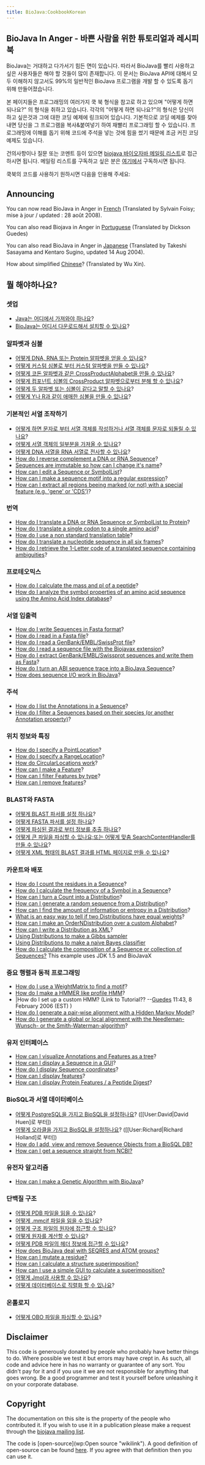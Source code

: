 ```yaml
---
title: BioJava:CookbookKorean
---
```


BioJava In Anger - 바쁜 사람을 위한 튜토리얼과 레시피북
-------------------------------------------------------

BioJava는 거대하고 다가서기 힘든 면이 있습니다. 따라서 BioJava를 빨리
사용하고 싶은 사용자들은 해야 할 것들이 많이 존재합니다. 이 문서는
BioJava API에 대해서 모두 이해하지 않고서도 99%의 일반적인 BioJava
프로그램을 개발 할 수 있도록 돕기 위해 만들어졌습니다.

본 페이지들은 프로그래밍의 여러가지 쿡 북 형식을 참고로 하고 있으며
"어떻게 하면 되나요?" 의 형식을 취하고 있습니다. 각각의 "어떻게 하면
되나요?"의 형식은 당신이 하고 싶은것과 그에 대한 코딩 예제에 링크되어
있습니다. 기본적으로 코딩 예제를 찾아내면 당신을 그 프로그램을
복사&붙여넣기 하여 재빨리 프로그래밍 할 수 있습니다. 프로그래밍에 이해를
돕기 위해 코드에 주석을 넣는 것에 힘을 썼기 때문에 조금 커진 코딩 예제도
있습니다.

건의사항이나 질문 또는 코멘트 등이 있으면 [biojava 바이오자바 메일링
리스트](mailto:biojava-l@biojava.org)로 접근하시면 됩니다. 메일링
리스트를 구독하고 싶은 분은
[여기에서](http://biojava.org/mailman/listinfo/biojava-l) 구독하시면
됩니다.

쿡북의 코드를 사용하기 원하시면 다음을 인용해 주세요:

Announcing
----------

You can now read BioJava in Anger in
[French](Biojava:CookbookFrench "wikilink") (Translated by Sylvain
Foisy; mise à jour / updated : 28 août 2008).

You can also read Biojava in Anger in
[Portuguese](Biojava:CookbookPortuguese "wikilink") (Translated by
Dickson Guedes)

You can also read BioJava in Anger in
[Japanese](http://www.geocities.jp/bio_portal/bj_in_anger_ja/)
(Translated by Takeshi Sasayama and Kentaro Sugino, updated 14 Aug
2004).

How about simplified
[Chinese](http://www.cbi.pku.edu.cn/chinese/documents/PUMA/biojava/index-cn.html)?
(Translated by Wu Xin).

뭘 해야하나요?
--------------

### 셋업

-   [Java는 어디에서 가져와야 하나요](http://java.sun.com/downloads/)?
-   [BioJava는 어디서 다운로드해서 설치할 수
    있나요](BioJava:GetStarted "wikilink")?

### 알파벳과 심볼

-   [어떻게 DNA, RNA 또는 Protein 알파벳을 얻을 수
    있나요](Biojava:Cookbook:Alphabets "wikilink")?
-   [어떻게 커스텀 심볼로 부터 커스텀 알파벳을 만들 수
    있나요](Biojava:Cookbook:Alphabets:Custom "wikilink")?
-   [어떻게 코돈 알파벳과 같은 CrossProductAlphabet을 만들 수
    있나요](Biojava:Cookbook:Alphabets:CrossProduct "wikilink")?
-   [어떻게 컴포넌트 심볼의 CrossProduct 알파벳으로부터 분해 할 수
    있나요](Biojava:Cookbook:Alphabets:Component "wikilink")?
-   [어떻게 두 알파벳 또는 심볼이 같다고 말할 수
    있나요](Biojava:Cookbook:Alphabets:Cononical "wikilink")?
-   [어떻게 Y나 R과 같이 애매한 심볼을 만들 수
    있나요](Biojava:Cookbook:Alphabets:Ambiguous "wikilink")?

### 기본적인 서열 조작하기

-   [어떻게 하면 문자로 부터 서열 객체를 작성하거나 서열 객체를 문자로
    되돌릴 수 있나요](Biojava:Cookbook:Sequence "wikilink")?
-   [어떻게 서열 객체의 일부분을 가져올 수
    있나요](Biojava:Cookbook:Sequence:SubSequence "wikilink")?
-   [어떻게 DNA 서열을 RNA 서열로 전사할 수
    있나요](Biojava:Cookbook:Sequence:Transcribe "wikilink")?
-   [How do I reverse complement a DNA or RNA
    Sequence](Biojava:Cookbook:Sequence:Reverse "wikilink")?
-   [Sequences are immutable so how can I change it's
    name](Biojava:Cookbook:Sequence:ChangeName "wikilink")?
-   [How can I edit a Sequence or
    SymbolList](Biojava:Cookbook:Sequence:Edit "wikilink")?
-   [How can I make a sequence motif into a regular
    expression](Biojava:Cookbook:Sequence:Regex "wikilink")?
-   [How can I extract all regions beeing marked (or not) with a special
    feature (e.g. 'gene' or
    'CDS')](Biojava:Cookbook:Sequence:ExtractGeneRegions "wikilink")?

### 번역

-   [How do I translate a DNA or RNA Sequence or SymbolList to
    Protein](Biojava:Cookbook:Translation "wikilink")?
-   [How do I translate a single codon to a single amino
    acid](Biojava:Cookbook:Translation:Single "wikilink")?
-   [How do I use a non standard translation
    table](Biojava:Cookbook:Translation:NonStandart "wikilink")?
-   [How do I translate a nucleotide sequence in all six
    frames](Biojava:Cookbook:Translation:SixFrames "wikilink")?
-   [How do I retrieve the 1-Letter code of a translated sequence
    containing
    ambiguities](Biojava:Cookbook:Translation:OneLetterAmbi "wikilink")?

### 프로테오믹스

-   [How do I calculate the mass and pI of a
    peptide](Biojava:Cookbook:Proteomics "wikilink")?
-   [How do I analyze the symbol properties of an amino acid sequence
    using the Amino Acid Index
    database](Biojava:Cookbook:Proteomics:AAindex "wikilink")?

### 서열 입출력

-   [How do I write Sequences in Fasta
    format](Biojava:Cookbook:SeqIO:WriteInFasta "wikilink")?
-   [How do I read in a Fasta
    file](Biojava:Cookbook:SeqIO:ReadFasta "wikilink")?
-   [How do I read a GenBank/EMBL/SwissProt
    file](Biojava:Cookbook:SeqIO:ReadGES "wikilink")?
-   [How do I read a sequence file with the Biojavax
    extension](Biojava:Cookbook:SeqIO:ReadGESBiojavax "wikilink")?
-   [How do I extract GenBank/EMBL/Swissprot sequences and write them as
    Fasta](Biojava:Cookbook:SeqIO:GBtoFasta "wikilink")?
-   [How do I turn an ABI sequence trace into a BioJava
    Sequence](Biojava:Cookbook:SeqIO:ABItoSequence "wikilink")?
-   [How does sequence I/O work in
    BioJava](Biojava:Cookbook:SeqIO:Echo "wikilink")?

### 주석

-   [How do I list the Annotations in a
    Sequence](BioJava:Cookbook:Annotations:List "wikilink")?
-   [How do I filter a Sequences based on their species (or another
    Annotation
    property)](BioJava:Cookbook:Annotations:Filter "wikilink")?

### 위치 정보와 특징

-   [How do I specify a
    PointLocation](BioJava:Cookbook:Locations:Point "wikilink")?
-   [How do I specify a
    RangeLocation](BioJava:Cookbook:Locations:Range "wikilink")?
-   [How do CircularLocations
    work](BioJava:Cookbook:Locations:Circular "wikilink")?
-   [How can I make a
    Feature](BioJava:Cookbook:Locations:Feature "wikilink")?
-   [How can I filter Features by
    type](BioJava:Cookbook:Locations:Filter "wikilink")?
-   [How can I remove
    features](BioJava:Cookbook:Locations:Remove "wikilink")?

### BLAST와 FASTA

-   [어떻게 BLAST 파서를 설정
    하나요](BioJava:CookBook:Blast:Parser "wikilink")?
-   [어떻게 FASTA 파서를 설정
    하나요](BioJava:CookBook:Fasta:Parser "wikilink")?
-   [어떻게 파싱된 결과로 부터 정보를 추출
    하나요](BioJava:CookBook:Blast:Extract "wikilink")?
-   [어떻게 큰 파일을 파싱할 수 있나요;또는 어떻게 맞춤
    SearchContentHandler를 만들 수
    있나요](BioJava:CookBook:Blast:Echo "wikilink")?
-   [어떻게 XML 형태의 BLAST 결과를 HTML 페이지로 만들 수
    있나요](BioJava:CookBook:Blast:XML "wikilink")?

### 카운트와 배포

-   [How do I count the residues in a
    Sequence](BioJava:CookBook:Count:Residues "wikilink")?
-   [How do I calculate the frequency of a Symbol in a
    Sequence](BioJava:CookBook:Count:Frequency "wikilink")?
-   [How can I turn a Count into a
    Distribution](BioJava:CookBook:Count:ToDistrib "wikilink")?
-   [How can I generate a random sequence from a
    Distribution](BioJava:CookBook:Distribution:RandomSeqs "wikilink")?
-   [How can I find the amount of information or entropy in a
    Distribution](BioJava:CookBook:Distribution:Entropy "wikilink")?
-   [What is an easy way to tell if two Distributions have equal
    weights](BioJava:CookBook:Distribution:Emission "wikilink")?
-   [How can I make an OrderNDistribution over a custom
    Alphabet](BioJava:CookBook:Distribution:Custom "wikilink")?
-   [How can I write a Distribution as
    XML](BioJava:CookBook:Distribution:XML "wikilink")?
-   [Using Distributions to make a Gibbs
    sampler](BioJava:CookBook:Distribution:Gibbs "wikilink")
-   [Using Distributions to make a naive Bayes
    classifier](BioJava:CookBook:Distribution:Bayes "wikilink")
-   [How do I calculate the composition of a Sequence or collection of
    Sequences?](Biojava:CookBook:Distribution:Composition "wikilink")
    This example uses JDK 1.5 and BioJavaX

### 중요 행렬과 동적 프로그래밍

-   [How do I use a WeightMatrix to find a
    motif](BioJava:CookBook:DP:WeightMatrix "wikilink")?
-   [How do I make a HMMER like profile
    HMM](BioJava:CookBook:DP:HMM "wikilink")?
-   |How do I set up a custom HMM? (Link to
    Tutorial?? --[Guedes](User:Guedes "wikilink") 11:43, 8 February 2006
    (EST) )
-   [How do I generate a pair-wise alignment with a Hidden Markov
    Model](BioJava:CookBook:DP:PairWise "wikilink")?
-   [How do I generate a global or local alignment with the
    Needleman-Wunsch- or the
    Smith-Waterman-algorithm](BioJava:CookBook:DP:PairWise2 "wikilink")?

### 유저 인터페이스

-   [How can I visualize Annotations and Features as a
    tree](BioJava:CookBook:Interfaces:ViewAsTree "wikilink")?
-   [How can I display a Sequence in a
    GUI](BioJava:CookBook:Interfaces:ViewInGUI "wikilink")?
-   [How do I display Sequence
    coordinates](BioJava:CookBook:Interfaces:Coordinates "wikilink")?
-   [How can I display
    features](BioJava:CookBook:Interfaces:Features "wikilink")?
-   [How can I display Protein Features / a Peptide
    Digest](BioJava:CookBook:Interfaces:ProteinPeptideFeatures "wikilink")?

### BioSQL과 서열 데이터베이스

-   [어떻게 PostgreSQL을 가지고 BioSQL을
    설정하나요](BioJava:CookBook:BioSQL:SetupPostGre "wikilink")?
    ([[User:David|David Huen]로 부터])
-   [어떻게 오라클을 가지고 BioSQL을
    설정하나요](BioJava:CookBook:BioSQL:SetupOracle "wikilink")?
    ([[User:Richard|Richard Holland]로 부터])
-   [How do I add, view and remove Sequence Objects from a BioSQL
    DB?](BioJava:CookBook:BioSQL:Manage "wikilink")
-   [How can I get a sequence straight from
    NCBI?](BioJava:CookBook:ExternalSources:NCBIFetch "wikilink")

### 유전자 알고리즘

-   [How can I make a Genetic Algorithm with
    BioJava](BioJava:CookBook:GA "wikilink")?

### 단백질 구조

-   [어떻게 PDB 파일을 읽을 수
    있나요](BioJava:CookBook:PDB:read "wikilink")?
-   [어떻게 .mmcif 파일을 읽을 수
    있나요](BioJava:CookBook:PDB:mmcif "wikilink")?
-   [어떻게 구조 파일의 원자에 접근할 수
    있나요](BioJava:CookBook:PDB:atoms "wikilink")?
-   [어떻게 원자를 계산할 수
    있나요](BioJava:CookBook:PDB:atomsCalc "wikilink")?
-   [어떻게 PDB 파일의 헤더 정보에 접근할 수
    있나요](BioJava:CookBook:PDB:header "wikilink")?
-   [How does BioJava deal with SEQRES and ATOM
    groups?](BioJava:CookBook:PDB:seqres "wikilink")
-   [How can I mutate a
    residue?](BioJava:CookBook:PDB:mutate "wikilink")
-   [How can I calculate a structure
    superimposition?](BioJava:CookBook:PDB:align "wikilink")
-   [How can I use a simple GUI to calculate a
    superimposition?](BioJava:CookBook:PDB:alignGUI "wikilink")
-   [어떻게 Jmol과 사용할 수
    있나요](BioJava:CookBook:PDB:Jmol "wikilink")?
-   [어떻게 데이터베이스로 직렬화 할 수
    있나요](BioJava:CookBook:PDB:hibernate "wikilink")?

### 온톨로지

-   [어떻게 OBO 파일을 파싱할 수
    있나요](BioJava:CookBook:OBO:parse "wikilink")?

Disclaimer
----------

This code is generously donated by people who probably have better
things to do. Where possible we test it but errors may have crept in. As
such, all code and advice here in has no warranty or guarantee of any
sort. You didn't pay for it and if you use it we are not responsible for
anything that goes wrong. Be a good programmer and test it yourself
before unleashing it on your corporate database.

Copyright
---------

The documentation on this site is the property of the people who
contributed it. If you wish to use it in a publication please make a
request through the [biojava mailing
list](mailto:biojava-l@biojava.org).

The code is [open-source](wp:Open source "wikilink"). A good definition
of open-source can be found
[here](http://www.opensource.org/docs/definition_plain.php). If you
agree with that definition then you can use it.
